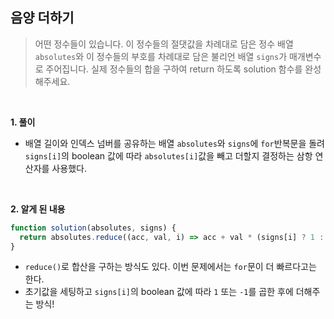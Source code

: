 ## 음양 더하기

> 어떤 정수들이 있습니다. 이 정수들의 절댓값을 차례대로 담은 정수 배열 `absolutes`와 이 정수들의 부호를 차례대로 담은 불리언 배열 `signs`가 매개변수로 주어집니다. 실제 정수들의 합을 구하여 return 하도록 solution 함수를 완성해주세요.

<br>

**1. 풀이**

- 배열 길이와 인덱스 넘버를 공유하는 배열 `absolutes`와 `signs`에 `for`반복문을 돌려 `signs[i]`의 boolean 값에 따라 `absolutes[i]`값을 빼고 더할지 결정하는 삼항 연산자를 사용했다.

<br>

**2. 알게 된 내용**

```javascript
function solution(absolutes, signs) {
  return absolutes.reduce((acc, val, i) => acc + val * (signs[i] ? 1 : -1), 0);
}
```

- `reduce()`로 합산을 구하는 방식도 있다. 이번 문제에서는 `for`문이 더 빠르다고는 한다.
- 초기값을 세팅하고 `signs[i]`의 boolean 값에 따라 `1` 또는 `-1`를 곱한 후에 더해주는 방식!
